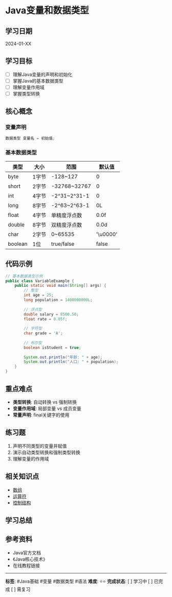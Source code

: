 # Java变量和数据类型

## 学习日期
2024-01-XX

## 学习目标
- [ ] 理解Java变量的声明和初始化
- [ ] 掌握Java的基本数据类型
- [ ] 理解变量作用域
- [ ] 掌握类型转换

## 核心概念

### 变量声明
```java
数据类型 变量名 = 初始值;
```

### 基本数据类型

| 类型 | 大小 | 范围 | 默认值 |
|------|------|------|--------|
| byte | 1字节 | -128~127 | 0 |
| short | 2字节 | -32768~32767 | 0 |
| int | 4字节 | -2^31~2^31-1 | 0 |
| long | 8字节 | -2^63~2^63-1 | 0L |
| float | 4字节 | 单精度浮点数 | 0.0f |
| double | 8字节 | 双精度浮点数 | 0.0d |
| char | 2字节 | 0~65535 | '\u0000' |
| boolean | 1位 | true/false | false |

## 代码示例

```java
// 基本数据类型示例
public class VariableExample {
    public static void main(String[] args) {
        // 整型
        int age = 25;
        long population = 1400000000L;
        
        // 浮点型
        double salary = 8500.50;
        float rate = 0.05f;
        
        // 字符型
        char grade = 'A';
        
        // 布尔型
        boolean isStudent = true;
        
        System.out.println("年龄: " + age);
        System.out.println("人口: " + population);
    }
}
```

## 重点难点
- **类型转换**: 自动转换 vs 强制转换
- **变量作用域**: 局部变量 vs 成员变量
- **常量声明**: final关键字的使用

## 练习题
1. 声明不同类型的变量并赋值
2. 演示自动类型转换和强制类型转换
3. 理解变量的作用域

## 相关知识点
- [数组](../数组.md)
- [运算符](../运算符.md)
- [控制结构](../控制结构.md)

## 学习总结
<!-- 在这里写下你的学习心得和总结 -->

## 参考资料
- Java官方文档
- 《Java核心技术》
- 在线教程链接

---
**标签**: #Java基础 #变量 #数据类型 #语法
**难度**: ⭐⭐
**完成状态**: [ ] 学习中 [ ] 已完成 [ ] 需复习